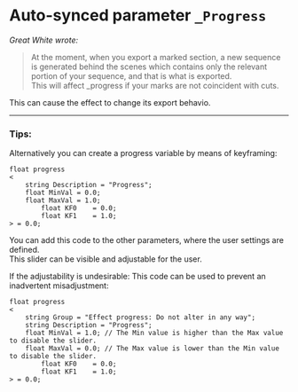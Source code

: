# Auto-synced parameter `_Progress`  

*Great White wrote:*  
> At the moment, when you export a marked section, a new sequence is generated behind the scenes
> which contains only the relevant portion of your sequence,  and that is what is exported.  
> This will affect _progress if your marks are not coincident with cuts. 

This can cause the effect to change its export behavio.

---

### Tips:

Alternatively you can create a progress variable by means of keyframing:
``` Code
float progress
<
	string Description = "Progress";
	float MinVal = 0.0;
	float MaxVal = 1.0;
        float KF0    = 0.0;
        float KF1    = 1.0;
> = 0.0;
``` 

You can add this code to the other parameters, where the user settings are defined.  
This slider can be visible and adjustable for the user.

 If the adjustability is undesirable:
 This code can be used to prevent an inadvertent misadjustment:
 
``` Code
float progress
<
	string Group = "Effect progress: Do not alter in any way";
	string Description = "Progress";
	float MinVal = 1.0;	// The Min value is higher than the Max value to disable the slider.
	float MaxVal = 0.0;	// The Max value is lower than the Min value to disable the slider.
        float KF0    = 0.0;
        float KF1    = 1.0;
> = 0.0;
```
